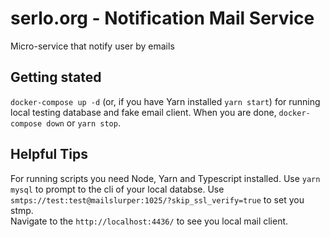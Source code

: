 # serlo.org - Notification Mail Service
Micro-service that notify user by emails

## Getting stated
`docker-compose up -d` (or, if you have Yarn installed `yarn start`) for running local testing database and fake email client.
When you are done, `docker-compose down` or `yarn stop`.

## Helpful Tips
For running scripts you need Node, Yarn and Typescript installed.
Use `yarn mysql` to prompt to the cli of your local databse.
Use `smtps://test:test@mailslurper:1025/?skip_ssl_verify=true` to set you stmp.  
Navigate to the `http://localhost:4436/` to see you local mail client.
